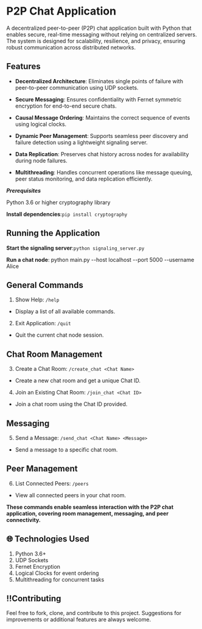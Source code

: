 # P2P Chat Application
A decentralized peer-to-peer (P2P) chat application built with Python that enables secure, real-time messaging without relying on centralized servers. The system is designed for scalability, resilience, and privacy, ensuring robust communication across distributed networks.


## Features

+ **Decentralized Architecture**: Eliminates single points of failure with peer-to-peer communication using UDP sockets.

+ **Secure Messaging**: Ensures confidentiality with Fernet symmetric encryption for end-to-end secure chats.
 
+ **Causal Message Ordering**: Maintains the correct sequence of events using logical clocks.
 
+ **Dynamic Peer Management**: Supports seamless peer discovery and failure detection using a lightweight signaling server.
 
+ **Data Replication**: Preserves chat history across nodes for availability during node failures.
 
+ **Multithreading**: Handles concurrent operations like message queuing, peer status monitoring, and data replication efficiently.

***Prerequisites***

Python 3.6 or higher
cryptography library

**Install dependencies**:```pip install cryptography```

## Running the Application 

**Start the signaling server**:```python signaling_server.py```

**Run a chat node**:
python main.py --host localhost --port 5000 --username Alice

## General Commands
1. Show Help: ```/help```
 - Display a list of all available commands.

2. Exit Application: ```/quit```
 - Quit the current chat node session.

## Chat Room Management
3. Create a Chat Room: ```/create_chat <Chat Name>```
 - Create a new chat room and get a unique Chat ID.

4. Join an Existing Chat Room: ```/join_chat <Chat ID> ```
 - Join a chat room using the Chat ID provided.

## Messaging

5. Send a Message: ```/send_chat <Chat Name> <Message>```
  - Send a message to a specific chat room.

## Peer Management
6. List Connected Peers: ```/peers```
 - View all connected peers in your chat room.

**These commands enable seamless interaction with the P2P chat application, covering room management, messaging, and peer connectivity.**
 

## :globe_with_meridians: Technologies Used
1. Python 3.6+
2. UDP Sockets
3. Fernet Encryption
4. Logical Clocks for event ordering
5. Multithreading for concurrent tasks

## :bangbang:Contributing
Feel free to fork, clone, and contribute to this project. Suggestions for improvements or additional features are always welcome.
